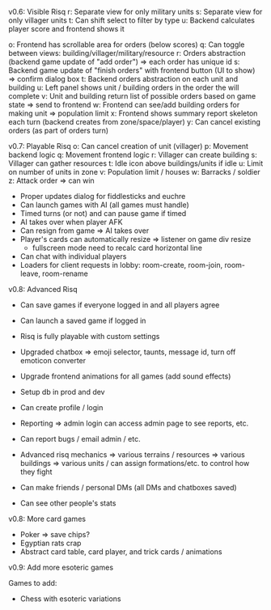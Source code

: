 
v0.6: Visible Risq
 r: Separate view for only military units
 s: Separate view for only villager units
 t: Can shift select to filter by type
 u: Backend calculates player score and frontend shows it

 o: Frontend has scrollable area for orders (below scores)
 q: Can toggle between views: building/villager/military/resource
 r: Orders abstraction (backend game update of "add order") => each order has unique id
 s: Backend game update of "finish orders" with frontend button (UI to show) => confirm dialog box
 t: Backend orders abstraction on each unit and building
 u: Left panel shows unit / building orders in the order the will complete
 v: Unit and building return list of possible orders based on game state => send to frontend
 w: Frontend can see/add building orders for making unit => population limit
 x: Frontend shows summary report skeleton each turn (backend creates from zone/space/player)
 y: Can cancel existing orders (as part of orders turn)

v0.7: Playable Risq
 o: Can cancel creation of unit (villager)
 p: Movement backend logic
 q: Movement frontend logic
 r: Villager can create building
 s: Villager can gather resources
 t: Idle icon above buildings/units if idle
 u: Limit on number of units in zone
 v: Population limit / houses
 w: Barracks / soldier
 z: Attack order => can win

 - Proper updates dialog for fiddlesticks and euchre
 - Can launch games with AI (all games must handle)
 - Timed turns (or not) and can pause game if timed
 - AI takes over when player AFK
 - Can resign from game => AI takes over
 - Player's cards can automatically resize => listener on game div resize
   - fullscreen mode need to recalc card horizontal line
 - Can chat with individual players
 - Loaders for client requests in lobby: room-create, room-join, room-leave, room-rename

v0.8: Advanced Risq
 - Can save games if everyone logged in and all players agree
 - Can launch a saved game if logged in
 - Risq is fully playable with custom settings
 - Upgraded chatbox => emoji selector, taunts, message id, turn off emoticon converter
 - Upgrade frontend animations for all games (add sound effects)

 - Setup db in prod and dev
 - Can create profile / login
 - Reporting => admin login can access admin page to see reports, etc.
 - Can report bugs / email admin / etc.
 - Advanced risq mechanics
    => various terrains / resources
    => various buildings
    => various units / can assign formations/etc. to control how they fight
 - Can make friends / personal DMs (all DMs and chatboxes saved)
 - Can see other people's stats

v0.8: More card games
 - Poker => save chips?
 - Egyptian rats crap
 - Abstract card table, card player, and trick cards / animations

v0.9: Add more esoteric games

Games to add:
 - Chess with esoteric variations
